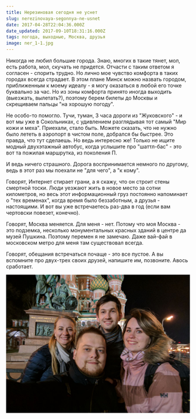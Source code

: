 ```yaml
---
title: Нерезиновая сегодня не уснет
slug: nerezinovaya-segonnya-ne-usnet
date: 2017-04-28T22:04:36.000Z
date_updated: 2017-09-10T18:31:16.000Z
tags: погода, выходные, Москва, друзья
image: ner_1-1.jpg
---
```


Никогда не любил большие города. Знаю, многих в такие тянет, мол, есть работа, мол, скучать не придется. Отчасти с таким ответом я согласен - спорить трудно. Но лично мое чувство комфорта в таких городах всегда страдает. В этом плане Минск можно назвать городом, приближенным к моему идеалу - я могу оказаться в любой его точке буквально за час. Но из зоны комфорта принято иногда выходить (выезжать, вылетать?), поэтому берем билеты до Москвы и скрещиваем пальцы "на хорошую погоду".

Не особо-то помогло. Тучи, туман, 3 часа дороги из "Жуковского" - и вот мы уже в Сокольниках, с удивлением разглядывая тот самый "Мир кожи и меха". Приехали, стало быть. Можете сказать, что не нужно было лететь в аэропорт в чистом поле, добрался бы быстрее. Это правда, что тут сделаешь. Но ведь интересно же! Только не ищите модный двухэтажный автобус, когда услышите про "шаттл-бас" - это вот та пожилая маршрутка, из поколения П.

И ведь ничего страшного. Дорога воспринимается немного по другому, ведь в этот раз мы поехали не "для чего", а "к кому".

Говорят, Интернет стирает грани, а я скажу, что он строит стены смертной тоски. Люди уезжают жить в новое место за сотни километров, но весь этот информационный груз постоянно напоминает о "тех временах", когда время было беззаботным, а друзья - настоящими. И вот вы уже встречаетесь раз-два в год (если вам чертовски повезет, конечно).

Говорят, Москва меняется. Для меня - нет. Потому что моя Москва - это подземка, несколько монументальных красных зданий в центре да музей Пушкина. Поэтому перемен я не замечаю. Даже вай-фай в московском метро для меня там существовал всегда.

Говорят, обещания встречаться почаще - это все пустое. А вы вспомните про двух-трех своих друзей, напишите им, позвоните. Авось сработает.

![Рядом с сабором Василия Блаженного](ner_2.jpg)
